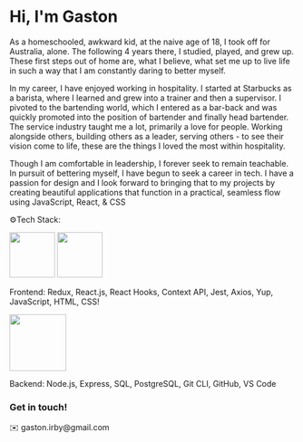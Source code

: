 <h1>Hi, I'm Gaston</h1>
As a homeschooled, awkward kid, at the naive age of 18, I took off for Australia, alone. The following 4 years there, I studied, played, and grew up. These first steps out of home are, what I believe, what set me up to live life in such a way that I am constantly daring to better myself.

In my career, I have enjoyed working in hospitality. I started at Starbucks as a barista, where I learned and grew into a trainer and then a supervisor. I pivoted to the bartending world, which I entered as a bar-back and was quickly promoted into the position of bartender and finally head bartender. The service industry taught me a lot, primarily a love for people. Working alongside others, building others as a leader, serving others - to see their vision come to life, these are the things I loved the most within hospitality.

Though I am comfortable in leadership, I forever seek to remain teachable. In pursuit of bettering myself, I have begun to seek a career in tech. I have a passion for design and I look forward to bringing that to my projects by creating beautiful applications that function in a practical, seamless flow using JavaScript, React, & CSS


⚙️Tech Stack:

<img src = "https://user-images.githubusercontent.com/91291366/159381034-ed96068e-c9f6-4ffc-b45f-6bcd177a56ef.svg" width="80" height="80">
<img src = "https://user-images.githubusercontent.com/91291366/159381095-991d128f-9b61-433c-a199-a920ad98d108.svg" width="80" height="80">


Frontend: Redux, React.js, React Hooks, Context API, Jest, Axios, Yup, JavaScript, HTML, CSS!

<img src = "https://user-images.githubusercontent.com/91291366/159380224-2741beb3-c127-445b-9922-e29538c75100.svg" width="100" height="100">

Backend: Node.js, Express, SQL, PostgreSQL, Git CLI, GitHub, VS Code

<h3>Get in touch!</h3>
✉️ gaston.irby@gmail.com

<!--
**gastonirby/gastonirby** is a ✨ _special_ ✨ repository because its `README.md` (this file) appears on your GitHub profile.

Here are some ideas to get you started:

- 🔭 I’m currently working on ...
- 🌱 I’m currently learning ...
- 👯 I’m looking to collaborate on ...
- 🤔 I’m looking for help with ...
- 💬 Ask me about ...
- 📫 How to reach me: ...
- 😄 Pronouns: ...
- ⚡ Fun fact: ...
-->
